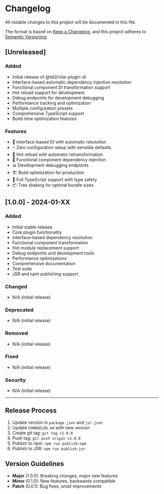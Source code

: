 # Changelog

All notable changes to this project will be documented in this file.

The format is based on [Keep a Changelog](https://keepachangelog.com/en/1.0.0/),
and this project adheres to [Semantic Versioning](https://semver.org/spec/v2.0.0.html).

## [Unreleased]

### Added
- Initial release of @tdi2/vite-plugin-di
- Interface-based automatic dependency injection resolution
- Functional component DI transformation support
- Hot reload support for development
- Debug endpoints for development debugging
- Performance tracking and optimization
- Multiple configuration presets
- Comprehensive TypeScript support
- Build-time optimization features

### Features
- 🎯 Interface-based DI with automatic resolution
- ⚡ Zero configuration setup with sensible defaults
- 🔄 Hot reload with automatic retransformation
- 🧩 Functional component dependency injection
- 📊 Development debugging endpoints
- 🏗️ Build optimization for production
- 🔧 Full TypeScript support with type safety
- 📦 Tree shaking for optimal bundle sizes

## [1.0.0] - 2024-01-XX

### Added
- Initial stable release
- Core plugin functionality
- Interface-based dependency resolution
- Functional component transformation
- Hot module replacement support
- Debug endpoints and development tools
- Performance optimizations
- Comprehensive documentation
- Test suite
- JSR and npm publishing support

### Changed
- N/A (initial release)

### Deprecated
- N/A (initial release)

### Removed
- N/A (initial release)

### Fixed
- N/A (initial release)

### Security
- N/A (initial release)

---

## Release Process

1. Update version in `package.json` and `jsr.json`
2. Update `CHANGELOG.md` with new version
3. Create git tag: `git tag v1.0.0`
4. Push tag: `git push origin v1.0.0`
5. Publish to npm: `npm run publish:npm`
6. Publish to JSR: `npm run publish:jsr`

## Version Guidelines

- **Major** (1.0.0): Breaking changes, major new features
- **Minor** (0.1.0): New features, backwards compatible
- **Patch** (0.0.1): Bug fixes, small improvements